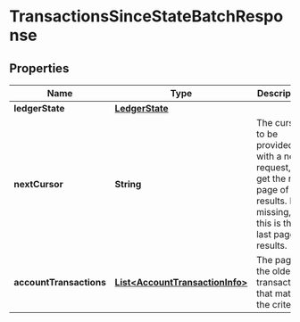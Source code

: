 

# TransactionsSinceStateBatchResponse


## Properties

Name | Type | Description | Notes
------------ | ------------- | ------------- | -------------
**ledgerState** | [**LedgerState**](LedgerState.md) |  | 
**nextCursor** | **String** | The cursor to be provided with a new request, to get the next page of results. If missing, this is the last page of results. |  [optional]
**accountTransactions** | [**List&lt;AccountTransactionInfo&gt;**](AccountTransactionInfo.md) | The page of the oldest transactions that match the criteria. | 



